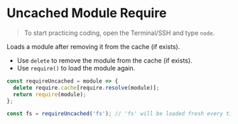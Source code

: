 # Uncached Module Require

> To start practicing coding, open the Terminal/SSH and type `node`.

Loads a module after removing it from the cache (if exists).

- Use `delete` to remove the module from the cache (if exists).
- Use `require()` to load the module again.

```js
const requireUncached = module => {
  delete require.cache[require.resolve(module)];
  return require(module);
};
```

```js
const fs = requireUncached('fs'); // 'fs' will be loaded fresh every time
```
